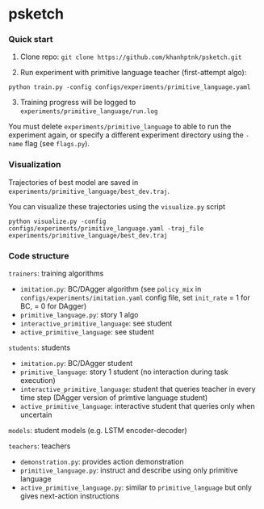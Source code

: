 # psketch


### Quick start

1. Clone repo: `git clone https://github.com/khanhptnk/psketch.git`

2. Run experiment with primitive language teacher (first-attempt algo): 

`python train.py -config configs/experiments/primitive_language.yaml`

3. Training progress will be logged to `experiments/primitive_language/run.log`

You must delete `experiments/primitive_language` to able to run the experiment again, or specify a different experiment directory using the `-name` flag (see `flags.py`). 

### Visualization

Trajectories of best model are saved in `experiments/primitive_language/best_dev.traj`. 

You can visualize these trajectories using the `visualize.py` script

`python visualize.py -config configs/experiments/primitive_language.yaml -traj_file experiments/primitive_language/best_dev.traj`

### Code structure

`trainers`: training algorithms
   - `imitation.py`: BC/DAgger algorithm (see `policy_mix` in `configs/experiments/imitation.yaml` config file, set `init_rate` = 1 for BC, = 0 for DAgger)
   - `primitive_language.py`: story 1 algo
   - `interactive_primitive_language`: see student
   - `active_primitive_language`: see student

`students`: students
   - `imitation.py`: BC/DAgger student
   - `primitive_language`: story 1 student (no interaction during task execution)
   - `interactive_primitive_language`: student that queries teacher in every time step (DAgger version of primtive language student)
   - `active_primitive_language`: interactive student that queries only when uncertain

`models`: student models (e.g. LSTM encoder-decoder)

`teachers`: teachers
   - `demonstration.py`: provides action demonstration
   - `primitive_language.py`: instruct and describe using only primitive language
   - `active_primitive_language.py`: similar to `primitive_language` but only gives next-action instructions


